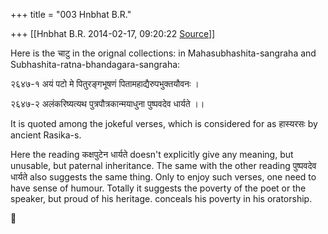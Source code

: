 +++
title = "003 Hnbhat B.R."

+++
[[Hnbhat B.R.	2014-02-17, 09:20:22 [Source](https://groups.google.com/g/samskrita/c/uWQpEdoCsIs)]]



Here is the चाटु in the orignal collections: in Mahasubhashita-sangraha and Subhashita-ratna-bhandagara-sangraha:

  

  

२६४७-१ अयं पटो मे पितुरङ्गभूषणं पितामहाद्यैरुपभुक्तयौवनः ।

२६४७-२ अलंकरिष्यत्यथ पुत्रपौत्रकान्मयाधुना पुष्पवदेव धार्यते ।।

  

It is quoted among the jokeful verses, which is considered for as हास्यरसः by ancient Rasika-s.

  

Here the reading कक्षपुटेन धार्यते doesn't explicitly give any meaning, but unusable, but paternal inheritance. The same with the other reading पुष्पवदेव धार्यते also suggests the same thing. Only to enjoy such verses, one need to have sense of humour. Totally it suggests the poverty of the poet or the speaker, but proud of his heritage. conceals his poverty in his oratorship.

  

  

  

  

  

  

  

  



